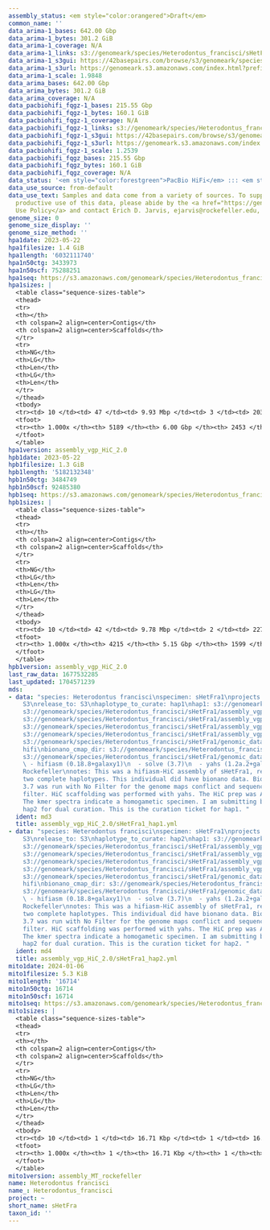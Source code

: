```yaml
---
assembly_status: <em style="color:orangered">Draft</em>
common_name: ''
data_arima-1_bases: 642.00 Gbp
data_arima-1_bytes: 301.2 GiB
data_arima-1_coverage: N/A
data_arima-1_links: s3://genomeark/species/Heterodontus_francisci/sHetFra1/genomic_data/arima/<br>
data_arima-1_s3gui: https://42basepairs.com/browse/s3/genomeark/species/Heterodontus_francisci/sHetFra1/genomic_data/arima/
data_arima-1_s3url: https://genomeark.s3.amazonaws.com/index.html?prefix=species/Heterodontus_francisci/sHetFra1/genomic_data/arima/
data_arima-1_scale: 1.9848
data_arima_bases: 642.00 Gbp
data_arima_bytes: 301.2 GiB
data_arima_coverage: N/A
data_pacbiohifi_fqgz-1_bases: 215.55 Gbp
data_pacbiohifi_fqgz-1_bytes: 160.1 GiB
data_pacbiohifi_fqgz-1_coverage: N/A
data_pacbiohifi_fqgz-1_links: s3://genomeark/species/Heterodontus_francisci/sHetFra1/genomic_data/pacbio_hifi/<br>
data_pacbiohifi_fqgz-1_s3gui: https://42basepairs.com/browse/s3/genomeark/species/Heterodontus_francisci/sHetFra1/genomic_data/pacbio_hifi/
data_pacbiohifi_fqgz-1_s3url: https://genomeark.s3.amazonaws.com/index.html?prefix=species/Heterodontus_francisci/sHetFra1/genomic_data/pacbio_hifi/
data_pacbiohifi_fqgz-1_scale: 1.2539
data_pacbiohifi_fqgz_bases: 215.55 Gbp
data_pacbiohifi_fqgz_bytes: 160.1 GiB
data_pacbiohifi_fqgz_coverage: N/A
data_status: '<em style="color:forestgreen">PacBio HiFi</em> ::: <em style="color:forestgreen">Arima</em>'
data_use_source: from-default
data_use_text: Samples and data come from a variety of sources. To support fair and
  productive use of this data, please abide by the <a href="https://genome10k.soe.ucsc.edu/data-use-policies/">Data
  Use Policy</a> and contact Erich D. Jarvis, ejarvis@rockefeller.edu, with any questions.
genome_size: 0
genome_size_display: ''
genome_size_method: ''
hpa1date: 2023-05-22
hpa1filesize: 1.4 GiB
hpa1length: '6032111740'
hpa1n50ctg: 3433973
hpa1n50scf: 75288251
hpa1seq: https://s3.amazonaws.com/genomeark/species/Heterodontus_francisci/sHetFra1/assembly_vgp_HiC_2.0/sHetFra1.HiC.hap1.20230522.fasta.gz
hpa1sizes: |
  <table class="sequence-sizes-table">
  <thead>
  <tr>
  <th></th>
  <th colspan=2 align=center>Contigs</th>
  <th colspan=2 align=center>Scaffolds</th>
  </tr>
  <tr>
  <th>NG</th>
  <th>LG</th>
  <th>Len</th>
  <th>LG</th>
  <th>Len</th>
  </tr>
  </thead>
  <tbody>
  <tr><td> 10 </td><td> 47 </td><td> 9.93 Mbp </td><td> 3 </td><td> 203.70 Mbp </td></tr><tr><td> 20 </td><td> 119 </td><td> 7.05 Mbp </td><td> 6 </td><td> 157.07 Mbp </td></tr><tr><td> 30 </td><td> 215 </td><td> 5.63 Mbp </td><td> 11 </td><td> 120.80 Mbp </td></tr><tr><td> 40 </td><td> 338 </td><td> 4.28 Mbp </td><td> 16 </td><td> 101.77 Mbp </td></tr><tr style="background-color:#cccccc;"><td> 50 </td><td> 495 </td><td style="background-color:#88ff88;"> 3.43 Mbp </td><td> 23 </td><td style="background-color:#88ff88;"> 75.29 Mbp </td></tr><tr><td> 60 </td><td> 698 </td><td> 2.60 Mbp </td><td> 33 </td><td> 47.37 Mbp </td></tr><tr><td> 70 </td><td> 973 </td><td> 1.87 Mbp </td><td> 61 </td><td> 10.29 Mbp </td></tr><tr><td> 80 </td><td> 1363 </td><td> 1.25 Mbp </td><td> 150 </td><td> 4.72 Mbp </td></tr><tr><td> 90 </td><td> 2009 </td><td> 0.68 Mbp </td><td> 354 </td><td> 1.95 Mbp </td></tr><tr><td> 100 </td><td> 5189 </td><td> 13.35 Kbp </td><td> 2453 </td><td> 13.35 Kbp </td></tr></tbody>
  <tfoot>
  <tr><th> 1.000x </th><th> 5189 </th><th> 6.00 Gbp </th><th> 2453 </th><th> 6.03 Gbp </th></tr>
  </tfoot>
  </table>
hpa1version: assembly_vgp_HiC_2.0
hpb1date: 2023-05-22
hpb1filesize: 1.3 GiB
hpb1length: '5182132348'
hpb1n50ctg: 3484749
hpb1n50scf: 92485380
hpb1seq: https://s3.amazonaws.com/genomeark/species/Heterodontus_francisci/sHetFra1/assembly_vgp_HiC_2.0/sHetFra1.HiC.hap2.20230522.fasta.gz
hpb1sizes: |
  <table class="sequence-sizes-table">
  <thead>
  <tr>
  <th></th>
  <th colspan=2 align=center>Contigs</th>
  <th colspan=2 align=center>Scaffolds</th>
  </tr>
  <tr>
  <th>NG</th>
  <th>LG</th>
  <th>Len</th>
  <th>LG</th>
  <th>Len</th>
  </tr>
  </thead>
  <tbody>
  <tr><td> 10 </td><td> 42 </td><td> 9.78 Mbp </td><td> 2 </td><td> 227.09 Mbp </td></tr><tr><td> 20 </td><td> 105 </td><td> 7.01 Mbp </td><td> 5 </td><td> 199.92 Mbp </td></tr><tr><td> 30 </td><td> 190 </td><td> 5.45 Mbp </td><td> 8 </td><td> 123.70 Mbp </td></tr><tr><td> 40 </td><td> 298 </td><td> 4.21 Mbp </td><td> 13 </td><td> 111.34 Mbp </td></tr><tr style="background-color:#cccccc;"><td> 50 </td><td> 434 </td><td style="background-color:#88ff88;"> 3.48 Mbp </td><td> 18 </td><td style="background-color:#88ff88;"> 92.49 Mbp </td></tr><tr><td> 60 </td><td> 607 </td><td> 2.58 Mbp </td><td> 24 </td><td> 69.23 Mbp </td></tr><tr><td> 70 </td><td> 846 </td><td> 1.82 Mbp </td><td> 34 </td><td> 46.39 Mbp </td></tr><tr><td> 80 </td><td> 1195 </td><td> 1.19 Mbp </td><td> 56 </td><td> 10.33 Mbp </td></tr><tr><td> 90 </td><td> 1766 </td><td> 0.67 Mbp </td><td> 164 </td><td> 2.72 Mbp </td></tr><tr><td> 100 </td><td> 4215 </td><td> 13.81 Kbp </td><td> 1599 </td><td> 13.81 Kbp </td></tr></tbody>
  <tfoot>
  <tr><th> 1.000x </th><th> 4215 </th><th> 5.15 Gbp </th><th> 1599 </th><th> 5.18 Gbp </th></tr>
  </tfoot>
  </table>
hpb1version: assembly_vgp_HiC_2.0
last_raw_data: 1677532285
last_updated: 1704571239
mds:
- data: "species: Heterodontus francisci\nspecimen: sHetFra1\nprojects: \n  - vgp\ndata_location:
    S3\nrelease_to: S3\nhaplotype_to_curate: hap1\nhap1: s3://genomeark/species/Heterodontus_francisci/sHetFra1/assembly_vgp_HiC_2.0/sHetFra1.HiC.hap1.20230522.fasta.gz\nhap2:
    s3://genomeark/species/Heterodontus_francisci/sHetFra1/assembly_vgp_HiC_2.0/sHetFra1.HiC.hap2.20230522.fasta.gz\npretext_hap1:
    s3://genomeark/species/Heterodontus_francisci/sHetFra1/assembly_vgp_HiC_2.0/evaluation/hap1/pretext/sHetFra1_hap1__s2_heatmap.pretext\npretext_hap2:
    s3://genomeark/species/Heterodontus_francisci/sHetFra1/assembly_vgp_HiC_2.0/evaluation/hap2/pretext/sHetFra1_hap2__s2_heatmap.pretext\nkmer_spectra_img:
    s3://genomeark/species/Heterodontus_francisci/sHetFra1/assembly_vgp_HiC_2.0/evaluation/merqury/sHetFra1_png/\npacbio_read_dir:
    s3://genomeark/species/Heterodontus_francisci/sHetFra1/genomic_data/pacbio_hifi/\npacbio_read_type:
    hifi\nbionano_cmap_dir: s3://genomeark/species/Heterodontus_francisci/sHetFra1/genomic_data/bionano/\nhic_read_dir:
    s3://genomeark/species/Heterodontus_francisci/sHetFra1/genomic_data/arima/\npipeline:\n
    \ - hifiasm (0.18.8+galaxy1)\n  - solve (3.7)\n  - yahs (1.2a.2+galaxy1)\nassembled_by_group:
    Rockefeller\nnotes: This was a hifiasm-HiC assembly of sHetFra1, resulting in
    two complete haplotypes. This individual did have bionano data. Bionano Solve
    3.7 was run with No Filter for the genome maps conflict and sequence conflict
    filter. HiC scaffolding was performed with yahs. The HiC prep was Arima kit 2.
    The kmer spectra indicate a homogametic specimen. I am submitting both hap1 &
    hap2 for dual curation. This is the curation ticket for hap1. "
  ident: md3
  title: assembly_vgp_HiC_2.0/sHetFra1_hap1.yml
- data: "species: Heterodontus francisci\nspecimen: sHetFra1\nprojects: \n  - vgp\ndata_location:
    S3\nrelease_to: S3\nhaplotype_to_curate: hap2\nhap1: s3://genomeark/species/Heterodontus_francisci/sHetFra1/assembly_vgp_HiC_2.0/sHetFra1.HiC.hap1.20230522.fasta.gz\nhap2:
    s3://genomeark/species/Heterodontus_francisci/sHetFra1/assembly_vgp_HiC_2.0/sHetFra1.HiC.hap2.20230522.fasta.gz\npretext_hap1:
    s3://genomeark/species/Heterodontus_francisci/sHetFra1/assembly_vgp_HiC_2.0/evaluation/hap1/pretext/sHetFra1_hap1__s2_heatmap.pretext\npretext_hap2:
    s3://genomeark/species/Heterodontus_francisci/sHetFra1/assembly_vgp_HiC_2.0/evaluation/hap2/pretext/sHetFra1_hap2__s2_heatmap.pretext\nkmer_spectra_img:
    s3://genomeark/species/Heterodontus_francisci/sHetFra1/assembly_vgp_HiC_2.0/evaluation/merqury/sHetFra1_png/\npacbio_read_dir:
    s3://genomeark/species/Heterodontus_francisci/sHetFra1/genomic_data/pacbio_hifi/\npacbio_read_type:
    hifi\nbionano_cmap_dir: s3://genomeark/species/Heterodontus_francisci/sHetFra1/genomic_data/bionano/\nhic_read_dir:
    s3://genomeark/species/Heterodontus_francisci/sHetFra1/genomic_data/arima/\npipeline:\n
    \ - hifiasm (0.18.8+galaxy1)\n  - solve (3.7)\n  - yahs (1.2a.2+galaxy1)\nassembled_by_group:
    Rockefeller\nnotes: This was a hifiasm-HiC assembly of sHetFra1, resulting in
    two complete haplotypes. This individual did have bionano data. Bionano Solve
    3.7 was run with No Filter for the genome maps conflict and sequence conflict
    filter. HiC scaffolding was performed with yahs. The HiC prep was Arima kit 2.
    The kmer spectra indicate a homogametic specimen. I am submitting both hap1 &
    hap2 for dual curation. This is the curation ticket for hap2. "
  ident: md4
  title: assembly_vgp_HiC_2.0/sHetFra1_hap2.yml
mito1date: 2024-01-06
mito1filesize: 5.3 KiB
mito1length: '16714'
mito1n50ctg: 16714
mito1n50scf: 16714
mito1seq: https://s3.amazonaws.com/genomeark/species/Heterodontus_francisci/sHetFra1/assembly_MT_rockefeller/sHetFra1.MT.20240106.fasta.gz
mito1sizes: |
  <table class="sequence-sizes-table">
  <thead>
  <tr>
  <th></th>
  <th colspan=2 align=center>Contigs</th>
  <th colspan=2 align=center>Scaffolds</th>
  </tr>
  <tr>
  <th>NG</th>
  <th>LG</th>
  <th>Len</th>
  <th>LG</th>
  <th>Len</th>
  </tr>
  </thead>
  <tbody>
  <tr><td> 10 </td><td> 1 </td><td> 16.71 Kbp </td><td> 1 </td><td> 16.71 Kbp </td></tr><tr><td> 20 </td><td> 1 </td><td> 16.71 Kbp </td><td> 1 </td><td> 16.71 Kbp </td></tr><tr><td> 30 </td><td> 1 </td><td> 16.71 Kbp </td><td> 1 </td><td> 16.71 Kbp </td></tr><tr><td> 40 </td><td> 1 </td><td> 16.71 Kbp </td><td> 1 </td><td> 16.71 Kbp </td></tr><tr style="background-color:#cccccc;"><td> 50 </td><td> 1 </td><td style="background-color:#ff8888;"> 16.71 Kbp </td><td> 1 </td><td style="background-color:#ff8888;"> 16.71 Kbp </td></tr><tr><td> 60 </td><td> 1 </td><td> 16.71 Kbp </td><td> 1 </td><td> 16.71 Kbp </td></tr><tr><td> 70 </td><td> 1 </td><td> 16.71 Kbp </td><td> 1 </td><td> 16.71 Kbp </td></tr><tr><td> 80 </td><td> 1 </td><td> 16.71 Kbp </td><td> 1 </td><td> 16.71 Kbp </td></tr><tr><td> 90 </td><td> 1 </td><td> 16.71 Kbp </td><td> 1 </td><td> 16.71 Kbp </td></tr><tr><td> 100 </td><td> 1 </td><td> 16.71 Kbp </td><td> 1 </td><td> 16.71 Kbp </td></tr></tbody>
  <tfoot>
  <tr><th> 1.000x </th><th> 1 </th><th> 16.71 Kbp </th><th> 1 </th><th> 16.71 Kbp </th></tr>
  </tfoot>
  </table>
mito1version: assembly_MT_rockefeller
name: Heterodontus francisci
name_: Heterodontus_francisci
project: ~
short_name: sHetFra
taxon_id: ''
---
```

